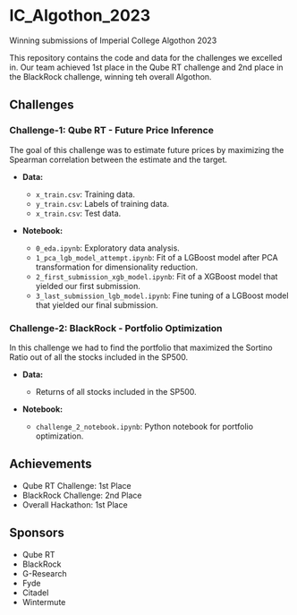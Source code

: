# IC_Algothon_2023

Winning submissions of Imperial College Algothon 2023

This repository contains the code and data for the challenges we excelled in. Our team achieved 1st place in the Qube RT challenge and 2nd place in the BlackRock challenge, winning teh overall Algothon.

## Challenges

### Challenge-1: Qube RT - Future Price Inference

The goal of this challenge was to estimate future prices by maximizing the Spearman correlation between the estimate and the target.

- **Data:**
  - `x_train.csv`: Training data.
  - `y_train.csv`: Labels of training data.
  - `x_train.csv`: Test data.

- **Notebook:**
  - `0_eda.ipynb`: Exploratory data analysis.
  - `1_pca_lgb_model_attempt.ipynb`: Fit of a LGBoost model after PCA transformation for dimensionality reduction.
  - `2_first_submission_xgb_model.ipynb`: Fit of a XGBoost model that yielded our first submission.
  - `3_last_submission_lgb_model.ipynb`: Fine tuning of a LGBoost model that yielded our final submission.

### Challenge-2: BlackRock - Portfolio Optimization

In this challenge we had to find the portfolio that maximized the Sortino Ratio out of all the stocks included in the SP500.

- **Data:**
  - Returns of all stocks included in the SP500.

- **Notebook:**
  - `challenge_2_notebook.ipynb`: Python notebook for portfolio optimization.

## Achievements

- Qube RT Challenge: 1st Place
- BlackRock Challenge: 2nd Place
- Overall Hackathon: 1st Place

## Sponsors

- Qube RT
- BlackRock
- G-Research
- Fyde
- Citadel
- Wintermute
